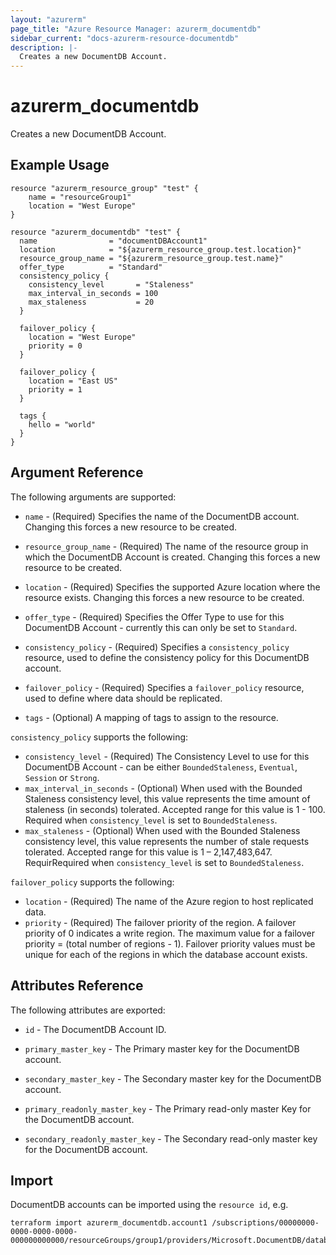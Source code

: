 ```yaml
---
layout: "azurerm"
page_title: "Azure Resource Manager: azurerm_documentdb"
sidebar_current: "docs-azurerm-resource-documentdb"
description: |-
  Creates a new DocumentDB Account.
---
```


# azurerm\_documentdb

Creates a new DocumentDB Account.

## Example Usage

```
resource "azurerm_resource_group" "test" {
    name = "resourceGroup1"
    location = "West Europe"
}

resource "azurerm_documentdb" "test" {
  name                = "documentDBAccount1"
  location            = "${azurerm_resource_group.test.location}"
  resource_group_name = "${azurerm_resource_group.test.name}"
  offer_type          = "Standard"
  consistency_policy {
    consistency_level       = "Staleness"
    max_interval_in_seconds = 100
    max_staleness           = 20
  }

  failover_policy {
    location = "West Europe"
    priority = 0
  }

  failover_policy {
    location = "East US"
    priority = 1
  }

  tags {
    hello = "world"
  }
}
```

## Argument Reference

The following arguments are supported:

* `name` - (Required) Specifies the name of the DocumentDB account. Changing this forces a new resource to be created.

* `resource_group_name` - (Required) The name of the resource group in which the DocumentDB Account is created. Changing this forces a new resource to be created.

* `location` - (Required) Specifies the supported Azure location where the resource exists. Changing this forces a new resource to be created.

* `offer_type` - (Required) Specifies the Offer Type to use for this DocumentDB Account - currently this can only be set to `Standard`.

* `consistency_policy` - (Required) Specifies a `consistency_policy` resource, used to define the consistency policy for this DocumentDB account.

* `failover_policy` - (Required) Specifies a `failover_policy` resource, used to define where data should be replicated.

* `tags` - (Optional) A mapping of tags to assign to the resource.

`consistency_policy` supports the following:

* `consistency_level` - (Required) The Consistency Level to use for this DocumentDB Account - can be either `BoundedStaleness`, `Eventual`, `Session` or `Strong`.
* `max_interval_in_seconds` - (Optional) When used with the Bounded Staleness consistency level, this value represents the time amount of staleness (in seconds) tolerated. Accepted range for this value is 1 - 100. Required when `consistency_level` is set to `BoundedStaleness`.
* `max_staleness` - (Optional) When used with the Bounded Staleness consistency level, this value represents the number of stale requests tolerated. Accepted range for this value is 1 – 2,147,483,647. RequirRequired when `consistency_level` is set to `BoundedStaleness`.

`failover_policy` supports the following:

* `location` - (Required) The name of the Azure region to host replicated data.
* `priority` - (Required) The failover priority of the region. A failover priority of 0 indicates a write region. The maximum value for a failover priority = (total number of regions - 1). Failover priority values must be unique for each of the regions in which the database account exists.

## Attributes Reference

The following attributes are exported:

* `id` - The DocumentDB Account ID.

* `primary_master_key` - The Primary master key for the DocumentDB account.

* `secondary_master_key` - The Secondary master key for the DocumentDB account.

* `primary_readonly_master_key` - The Primary read-only master Key for the DocumentDB account.

* `secondary_readonly_master_key` - The Secondary read-only master key for the DocumentDB account.


## Import

DocumentDB accounts can be imported using the `resource id`, e.g.

```
terraform import azurerm_documentdb.account1 /subscriptions/00000000-0000-0000-0000-000000000000/resourceGroups/group1/providers/Microsoft.DocumentDB/databaseAccounts/account1
```
